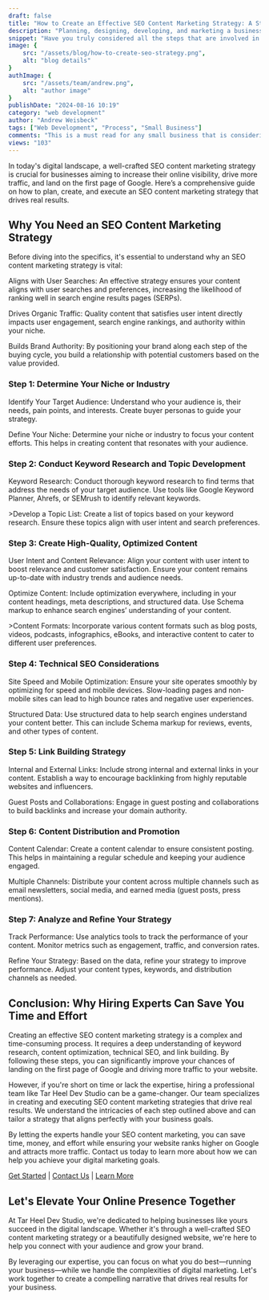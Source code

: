 ```yaml
---
draft: false
title: "How to Create an Effective SEO Content Marketing Strategy: A Step-by-Step Guide"
description: "Planning, designing, developing, and marketing a business website is no small feat - learn the process by reading this post."
snippet: "Have you truly considered all the steps that are involved in planning, designing, developing, and then marketing your own small business website? There is much more than you might expect. Read our comprehensive guide to learn how you can do this yourself or leave it to the experts to save you time, effort, and money."
image: {
    src: "/assets/blog/how-to-create-seo-strategy.png",
    alt: "blog details"
}
authImage: {
    src: "/assets/team/andrew.png",
    alt: "author image"
}
publishDate: "2024-08-16 10:19"
category: "web development"
author: "Andrew Weisbeck"
tags: ["Web Development", "Process", "Small Business"]
comments: "This is a must read for any small business that is considering building and marketing their own website!"
views: "103"
---
```


<p class="p-4">In today's digital landscape, a well-crafted SEO content marketing strategy is crucial for businesses aiming to increase their online visibility, drive more traffic, and land on the first page of Google. Here’s a comprehensive guide on how to plan, create, and execute an SEO content marketing strategy that drives real results.</p>

<h2 class="mt-6 mb-6  text-3xl font-bold dark:text-sky-200 text-sky-700">Why You Need an SEO Content Marketing Strategy</h2>

<p class="p-4">Before diving into the specifics, it's essential to understand why an SEO content marketing strategy is vital:</p>
<p class="p-4">Aligns with User Searches: An effective strategy ensures your content aligns with user searches and preferences, increasing the likelihood of ranking well in search engine results pages (SERPs).</p>
<p class="p-4">Drives Organic Traffic: Quality content that satisfies user intent directly impacts user engagement, search engine rankings, and authority within your niche.</p>
<p class="p-4">Builds Brand Authority: By positioning your brand along each step of the buying cycle, you build a relationship with potential customers based on the value provided.</p>

<h3 class="text-2xl font-semibold text-sky-300">Step 1: Determine Your Niche or Industry</h3>
<p class="p-4">Identify Your Target Audience: Understand who your audience is, their needs, pain points, and interests. Create buyer personas to guide your strategy.</p>
<p class="p-4">Define Your Niche: Determine your niche or industry to focus your content efforts. This helps in creating content that resonates with your audience.</p>


<h3 class="text-2xl font-semibold text-sky-300">Step 2: Conduct Keyword Research and Topic Development</h3>
<p class="p-4">Keyword Research: Conduct thorough keyword research to find terms that address the needs of your target audience. Use tools like Google Keyword Planner, Ahrefs, or SEMrush to identify relevant keywords.</p>
<p class="p-4">>Develop a Topic List: Create a list of topics based on your keyword research. Ensure these topics align with user intent and search preferences.</p>

<h3 class="text-2xl font-semibold text-sky-300">Step 3: Create High-Quality, Optimized Content</h3>
<p class="p-4">User Intent and Content Relevance: Align your content with user intent to boost relevance and customer satisfaction. Ensure your content remains up-to-date with industry trends and audience needs.</p>
<p class="p-4">Optimize Content: Include optimization everywhere, including in your content headings, meta descriptions, and structured data. Use Schema markup to enhance search engines’ understanding of your content.</p>
<p class="p-4">>Content Formats: Incorporate various content formats such as blog posts, videos, podcasts, infographics, eBooks, and interactive content to cater to different user preferences.</p>


<h3 class="text-2xl font-semibold text-sky-300">Step 4: Technical SEO Considerations</h3>
<p class="p-4">Site Speed and Mobile Optimization: Ensure your site operates smoothly by optimizing for speed and mobile devices. Slow-loading pages and non-mobile sites can lead to high bounce rates and negative user experiences.</p>
<p class="p-4">Structured Data: Use structured data to help search engines understand your content better. This can include Schema markup for reviews, events, and other types of content.</p>


<h3 class="text-2xl font-semibold text-sky-300">Step 5: Link Building Strategy</h3>
<p class="p-4">Internal and External Links: Include strong internal and external links in your content. Establish a way to encourage backlinking from highly reputable websites and influencers.</p>
<p class="p-4">Guest Posts and Collaborations: Engage in guest posting and collaborations to build backlinks and increase your domain authority.</p>

<h3 class="text-2xl font-semibold text-sky-300">Step 6: Content Distribution and Promotion</h3>
<p class="p-4">Content Calendar: Create a content calendar to ensure consistent posting. This helps in maintaining a regular schedule and keeping your audience engaged.</p>
<p class="p-4">Multiple Channels: Distribute your content across multiple channels such as email newsletters, social media, and earned media (guest posts, press mentions).</p>

<h3 class="text-2xl font-semibold text-sky-300">Step 7: Analyze and Refine Your Strategy</h3>
<p class="p-4">Track Performance: Use analytics tools to track the performance of your content. Monitor metrics such as engagement, traffic, and conversion rates.</p>
<p class="p-4">Refine Your Strategy: Based on the data, refine your strategy to improve performance. Adjust your content types, keywords, and distribution channels as needed.</p>

<h2 class="mt-6 mb-6  text-3xl font-bold dark:text-sky-200 text-sky-700">Conclusion: Why Hiring Experts Can Save You Time and Effort</h2>

<p class="p-4">Creating an effective SEO content marketing strategy is a complex and time-consuming process. It requires a deep understanding of keyword research, content optimization, technical SEO, and link building. By following these steps, you can significantly improve your chances of landing on the first page of Google and driving more traffic to your website.</p>

<p class="p-4">However, if you're short on time or lack the expertise, hiring a professional team like Tar Heel Dev Studio can be a game-changer. Our team specializes in creating and executing SEO content marketing strategies that drive real results. We understand the intricacies of each step outlined above and can tailor a strategy that aligns perfectly with your business goals.</p>

<p class="p-4">By letting the experts handle your SEO content marketing, you can save time, money, and effort while ensuring your website ranks higher on Google and attracts more traffic. Contact us today to learn more about how we can help you achieve your digital marketing goals.</p>
<div>
    <span><a href="/">Get Started</a> | <a href="/contact">Contact Us</a> | <a href="/about">Learn More</a></span>
</div>
<h2 class="mt-6 mb-6  text-3xl font-bold dark:text-sky-200 text-sky-700">Let's Elevate Your Online Presence Together</h2>

<p class="p-4">At Tar Heel Dev Studio, we're dedicated to helping businesses like yours succeed in the digital landscape. Whether it's through a well-crafted SEO content marketing strategy or a beautifully designed website, we're here to help you connect with your audience and grow your brand.</p>

<p clas="p-4">By leveraging our expertise, you can focus on what you do best—running your business—while we handle the complexities of digital marketing. Let's work together to create a compelling narrative that drives real results for your business.</p>
